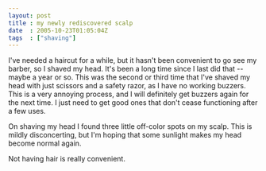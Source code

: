 ```yaml
---
layout: post
title : my newly rediscovered scalp
date  : 2005-10-23T01:05:04Z
tags  : ["shaving"]
---
```

I've needed a haircut for a while, but it hasn't been convenient to go see my barber, so I shaved my head.  It's been a long time since I last did that -- maybe a year or so.  This was the second or third time that I've shaved my head with just scissors and a safety razor, as I have no working buzzers.  This is a very annoying process, and I will definitely get buzzers again for the next time.  I just need to get good ones that don't cease functioning after a few uses.

On shaving my head I found three little off-color spots on my scalp.  This is mildly disconcerting, but I'm hoping that some sunlight makes my head become normal again.

Not having hair is really convenient. 
